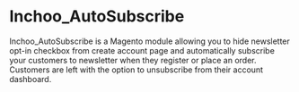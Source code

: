 Inchoo_AutoSubscribe
====================

Inchoo_AutoSubscribe is a Magento module allowing you to hide newsletter opt-in checkbox from create account page and automatically subscribe your customers to newsletter when they register or place an order. Customers are left with the option to unsubscribe from their account dashboard.
